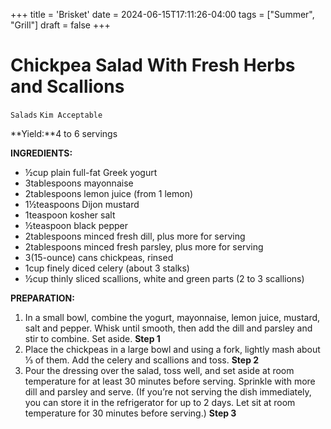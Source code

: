 +++
title = 'Brisket'
date = 2024-06-15T17:11:26-04:00
tags = ["Summer", "Grill"]
draft = false
+++
# Chickpea Salad With Fresh Herbs and Scallions

`Salads` `Kim Acceptable`

**Yield:**4 to 6 servings

**INGREDIENTS:**

- ½cup plain full-fat Greek yogurt
- 3tablespoons mayonnaise
- 2tablespoons lemon juice (from 1 lemon)
- 1½teaspoons Dijon mustard
- 1teaspoon kosher salt
- ½teaspoon black pepper
- 2tablespoons minced fresh dill, plus more for serving
- 2tablespoons minced fresh parsley, plus more for serving
- 3(15-ounce) cans chickpeas, rinsed
- 1cup finely diced celery (about 3 stalks)
- ½cup thinly sliced scallions, white and green parts (2 to 3 scallions)

**PREPARATION:**

1. In a small bowl, combine the yogurt, mayonnaise, lemon juice, mustard, salt and pepper. Whisk until smooth, then add the dill and parsley and stir to combine. Set aside.
    **Step 1**
2. Place the chickpeas in a large bowl and using a fork, lightly mash about ⅓ of them. Add the celery and scallions and toss.
    **Step 2**
3. Pour the dressing over the salad, toss well, and set aside at room temperature for at least 30 minutes before serving. Sprinkle with more dill and parsley and serve. (If you’re not serving the dish immediately, you can store it in the refrigerator for up to 2 days. Let sit at room temperature for 30 minutes before serving.)
    **Step 3**
